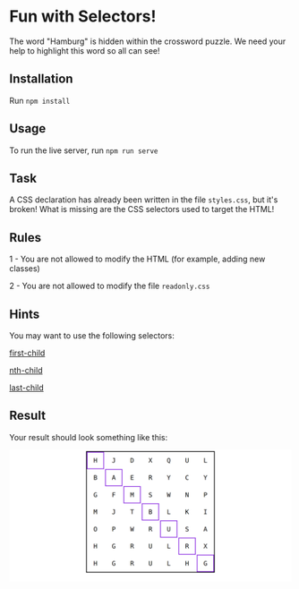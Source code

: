 # Fun with Selectors!

The word "Hamburg" is hidden within the crossword puzzle. We need your help to highlight this word so all can see!

## Installation

Run `npm install`

## Usage

To run the live server, run `npm run serve`

## Task

A CSS declaration has already been written in the file `styles.css`, but it's broken! What is missing are the CSS selectors used to target the HTML!

## Rules

1 - You are not allowed to modify the HTML (for example, adding new classes)

2 - You are not allowed to modify the file `readonly.css`

## Hints

You may want to use the following selectors:

[first-child](https://developer.mozilla.org/en-US/docs/Web/CSS/:first-child)

[nth-child](https://developer.mozilla.org/en-US/docs/Web/CSS/:nth-child)

[last-child](https://developer.mozilla.org/en-US/docs/Web/CSS/:last-child)

## Result

Your result should look something like this:

![Sample result](sample_result.png)